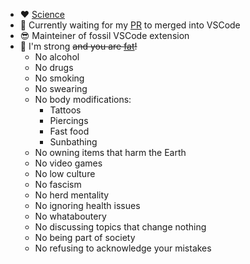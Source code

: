- ♥️ [Science](https://scholar.google.com/citations?user=uv5LXe4AAAAJ)
- 🔭 Currently waiting for my [PR](https://github.com/microsoft/vscode/pull/235672) to merged into VSCode
- 😎 Mainteiner of fossil VSCode extension
- 💪 I'm strong ~~and you are [fat](https://youtu.be/guvtJDi8t-U?t=266)!~~
  - No alcohol
  - No drugs
  - No smoking
  - No swearing
  - No body modifications:
    - Tattoos
    - Piercings
    - Fast food
    - Sunbathing
  - No owning items that harm the Earth
  - No video games
  - No low culture
  - No fascism
  - No herd mentality
  - No ignoring health issues
  - No whataboutery
  - No discussing topics that change nothing
  - No being part of society
  - No refusing to acknowledge your mistakes

